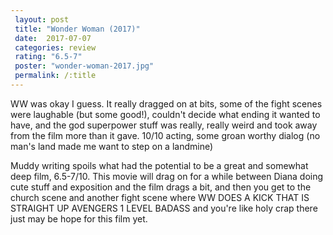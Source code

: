 ```yaml
---
 layout: post
 title: "Wonder Woman (2017)"
 date:  2017-07-07
 categories: review 
 rating: "6.5-7"
 poster: "wonder-woman-2017.jpg"
 permalink: /:title
---
```



WW was okay I guess. It really dragged on at bits, some of the fight scenes were laughable (but some good!), couldn't decide what ending it wanted to have, and the god superpower stuff was really, really weird and took away from the film more than it gave. 10/10 acting, some groan worthy dialog (no man's land made me want to step on a landmine) 

Muddy writing spoils what had the potential to be a great and somewhat deep film, 6.5-7/10. This movie will drag on for a while between Diana doing cute stuff and exposition and the film drags a bit, and then you get to the church scene and another fight scene where WW DOES A KICK THAT IS STRAIGHT UP AVENGERS 1 LEVEL BADASS and you're like holy crap there just may be hope for this film yet.